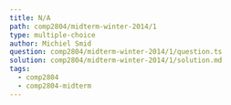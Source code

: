```yaml
---
title: N/A
path: comp2804/midterm-winter-2014/1
type: multiple-choice
author: Michiel Smid
question: comp2804/midterm-winter-2014/1/question.ts
solution: comp2804/midterm-winter-2014/1/solution.md
tags:
  - comp2804
  - comp2804-midterm
---
```

